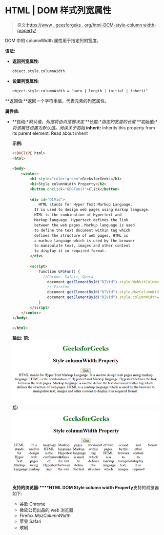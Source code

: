 # HTML | DOM 样式列宽属性

> 原文:[https://www . geesforgeks . org/html-DOM-style-column width-property/](https://www.geeksforgeeks.org/html-dom-style-columnwidth-property/)

DOM 中的 columnWidth 属性用于指定列的宽度。

**语法:**

*   **返回列宽属性:**

    ```html
    object.style.columnWidth
    ```

*   **设置列宽属性:**

    ```html
    object.style.columnWidth = "auto | length | initial | inherit" 
    ```

**返回值:**返回一个字符串值，代表元素的列宽属性。

**属性值:**

*   **自动:**默认值。列宽将由浏览器决定*   **长度:**指定列宽度的长度*   **初始值:**将该属性设置为默认值。阅读关于初始*   **inherit:** Inherits this property from its parent element. Read about inherit

    **示例:**

    ```html
    <!DOCTYPE html>
    <html>

    <body>
        <center>
            <h1 style="color:green">GeeksforGeeks</h1>
            <h2>Style columnWidth Property</h2>
            <button onclick="GFGFun()">Click</button>

            <div id="DIVid">
                HTML stands for Hyper Text Markup Language.
              It is used to design web pages using markup language.
              HTML is the combination of Hypertext and 
              Markup language. Hypertext defines the link 
              between the web pages. Markup language is used 
              to define the text document within tag which 
              defines the structure of web pages. HTML is 
              a markup language which is used by the browser
              to manipulate text, images and other content 
              to display it in required format.
            </div>

            <script>
                function GFGFun() {
                  //Chrome, Safari, Opera
                    document.getElementById("DIVid").style.WebkitColumnWidth="50px"; 
                    // Firefox
                    document.getElementById("DIVid").style.MozColumnWidth="50px"; 
                    document.getElementById("DIVid").style.columnWidth="50px";
                }
            </script>
        </center>
    </body>

    </html>
    ```

    **输出:**
    **前:**
    ![](img/54f763fa2c0b999c4487a1633da73945.png)
    **后:**
    ![](img/3dcdde1f0827be65c848b0d658662c61.png)

    **支持的浏览器:****HTML DOM Style column width Property**支持的浏览器如下:

    *   谷歌 Chrome
    *   微软公司出品的 web 浏览器
    *   Firefox *MozColumnWidth*
    *   苹果 Safari
    *   歌剧